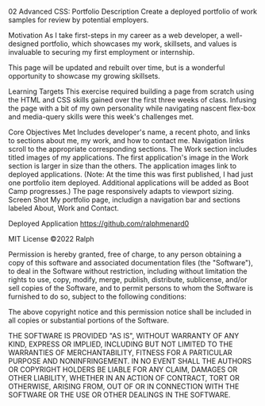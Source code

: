 02 Advanced CSS: Portfolio
Description
Create a deployed portfolio of work samples for review by potential employers.

Motivation
As I take first-steps in my career as a web developer, a well-designed portfolio, which showcases my work, skillsets, and values is invaluable to securing my first employment or internship.

This page will be updated and rebuilt over time, but is a wonderful opportunity to showcase my growing skillsets.

Learning Targets
This exercise required building a page from scratch using the HTML and CSS skills gained over the first three weeks of class. Infusing the page with a bit of my own personality while navigating nascent flex-box and media-query skills were this week's challenges met.

Core Objectives Met
Includes developer's name, a recent photo, and links to sections about me, my work, and how to contact me.
Navigation links scroll to the appropriate corresponding sections.
The Work section includes titled images of my applications.
The first application's image in the Work section is larger in size than the others.
The application images link to deployed applications. (Note: At the time this was first published, I had just one portfolio item deployed. Additional applications will be added as Boot Camp progresses.)
The page responsively adapts to viewport sizing.
Screen Shot
My portfolio page, includign a navigation bar and sections labeled About, Work and Contact.

Deployed Application
https://github.com/ralphmenard0

MIT License
©2022 Ralph

Permission is hereby granted, free of charge, to any person obtaining a copy of this software and associated documentation files (the "Software"), to deal in the Software without restriction, including without limitation the rights to use, copy, modify, merge, publish, distribute, sublicense, and/or sell copies of the Software, and to permit persons to whom the Software is furnished to do so, subject to the following conditions:

The above copyright notice and this permission notice shall be included in all copies or substantial portions of the Software.

THE SOFTWARE IS PROVIDED "AS IS", WITHOUT WARRANTY OF ANY KIND, EXPRESS OR IMPLIED, INCLUDING BUT NOT LIMITED TO THE WARRANTIES OF MERCHANTABILITY, FITNESS FOR A PARTICULAR PURPOSE AND NONINFRINGEMENT. IN NO EVENT SHALL THE AUTHORS OR COPYRIGHT HOLDERS BE LIABLE FOR ANY CLAIM, DAMAGES OR OTHER LIABILITY, WHETHER IN AN ACTION OF CONTRACT, TORT OR OTHERWISE, ARISING FROM, OUT OF OR IN CONNECTION WITH THE SOFTWARE OR THE USE OR OTHER DEALINGS IN THE SOFTWARE.